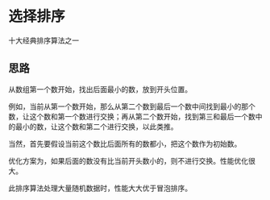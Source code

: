 # 选择排序

十大经典排序算法之一

## 思路

从数组第一个数开始，找出后面最小的数，放到开头位置。

例如，当前从第一个数开始，那么从第二个数到最后一个数中间找到最小的那个数，让这个数和第一个数进行交换；再从第二个数开始，找到第三和最后一个数中的最小的数，让这个数和第二个进行交换，以此类推。

当然，首先要假设当前这个数比后面所有的数都小，把这个数作为初始数。

优化方案为，如果后面的数没有比当前开头数小的，则不进行交换。性能优化很大。

此排序算法处理大量随机数据时，性能大大优于冒泡排序。